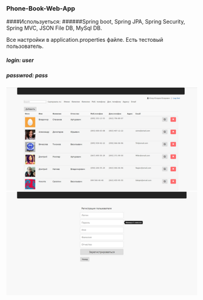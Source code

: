 ### Phone-Book-Web-App
####Используеться:
######Spring boot, Spring JPA, Spring Security, Spring MVC, JSON File DB, MySql DB.

Все настройки в application.properties файле.
Есть тестовый пользователь. 
##### login: user
##### passwrod: pass
![alt text](screen_01.JPG "Screen shot 01")
![alt text](screen_02.jpg "Screen shot 02")
